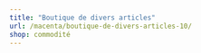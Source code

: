 ```yaml
---
title: "Boutique de divers articles"
url: /macenta/boutique-de-divers-articles-10/
shop: commodité
---
```

